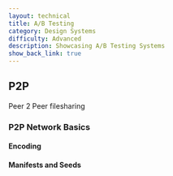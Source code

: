```yaml
---
layout: technical
title: A/B Testing
category: Design Systems
difficulty: Advanced
description: Showcasing A/B Testing Systems
show_back_link: true
---
```


## P2P
Peer 2 Peer filesharing

### P2P Network Basics

#### Encoding

#### Manifests and Seeds